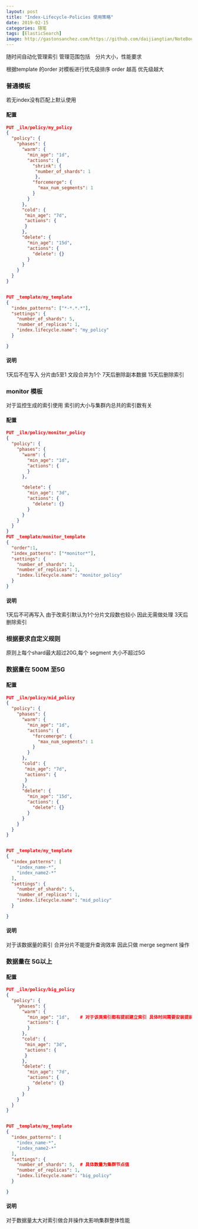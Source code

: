```yaml
---
layout: post
title: "Index-Lifecycle-Policies 使用策略"
date: 2019-02-15
categories: 随笔
tags: [ElasticSearch]
image: http://gastonsanchez.com/https://github.com/daijiangtian/NoteBook/blob/master/机器学习/时间序列/https://github.com/daijiangtian/NoteBook/blob/master/机器学习/时间序列/https://github.com/daijiangtian/NoteBook/blob/master/机器学习/时间序列/images/blog/mathjax_logo.png?raw=true?raw=true?raw=true
---
```


随时间自动化管理索引 管理范围包括　分片大小，性能要求

根据template 的order 对模板进行优先级排序  order 越高 优先级越大

<!-- more -->

###  普通模板

若无index没有匹配上默认使用

#### 配置

```json
PUT _ilm/policy/my_policy
{
  "policy": {
    "phases": {
      "warm": {
        "min_age": "1d",
        "actions": {
          "shrink": {
           "number_of_shards": 1
           },
          "forcemerge": {
            "max_num_segments": 1
          }
        }
      },
      "cold": {
       "min_age": "7d",
       "actions": {
       }
      },
      "delete": {
        "min_age": "15d",
        "actions": {
          "delete": {}
        }
      }
    }
  }
}


PUT _template/my_template
{
  "index_patterns": ["*-*.*.*"],
  "settings": {
    "number_of_shards": 5,
    "number_of_replicas": 1,
    "index.lifecycle.name": "my_policy"
  }

}

```

#### 说明

1天后不在写入 分片由5至1  文段合并为1个
7天后删除副本数据
15天后删除索引

### monitor 模板

对于监控生成的索引使用  索引的大小与集群内总共的索引数有关

#### 配置

```json
PUT _ilm/policy/monitor_policy
{
  "policy": {
    "phases": {
      "warm": {
        "min_age": "1d",
        "actions": {
        }
      },

      "delete": {
        "min_age": "3d",
        "actions": {
          "delete": {}
        }
      }
    }
  }
}
PUT _template/monitor_template
{
  "order":1,
  "index_patterns": ["*monitor*"],
  "settings": {
    "number_of_shards": 1,
    "number_of_replicas": 1,
    "index.lifecycle.name": "monitor_policy"
  }
}

```

#### 说明

1天后不可再写入 由于改索引默认为1个分片文段数也较小 因此无需做处理
3天后删除索引

### 根据要求自定义规则

原则上每个shard最大超过20G,每个 segment 大小不超过5G


### 数据量在 500M 至5G

#### 配置
```json
PUT _ilm/policy/mid_policy
{
  "policy": {
    "phases": {
      "warm": {
        "min_age": "1d",
        "actions": {
          "forcemerge": {
            "max_num_segments": 1
          }
        }
      },
      "cold": {
       "min_age": "7d",
       "actions": {
       }
      },
      "delete": {
        "min_age": "15d",
        "actions": {
          "delete": {}
        }
      }
    }
  }
}


PUT _template/my_template
{
  "index_patterns": [
    "index_name-*",
    "index_name2-*"
  ],
  "settings": {
    "number_of_shards": 5,
    "number_of_replicas": 1,
    "index.lifecycle.name": "mid_policy"
  }

}

```

#### 说明

对于该数据量的索引 合并分片不能提升查询效率 因此只做 merge segment 操作


### 数据量在 5G以上

#### 配置
```json
PUT _ilm/policy/big_policy
{
  "policy": {
    "phases": {
      "warm": {
        "min_age": "1d",    # 对于该类索引都有提前建立索引 具体时间需要安装提前几天建立索引判断
        "actions": {
        }
      },
      "cold": {
       "min_age": "3d",
       "actions": {
       }
      },
      "delete": {
        "min_age": "7d",
        "actions": {
          "delete": {}
        }
      }
    }
  }
}


PUT _template/my_template
{
  "index_patterns": [
    "index_name-*",
    "index_name2-*"
  ],
  "settings": {
    "number_of_shards": 5,  # 具体数量为集群节点值
    "number_of_replicas": 1,
    "index.lifecycle.name": "big_policy"
  }

}

```

#### 说明

对于数据量太大对索引做合并操作太影响集群整体性能



